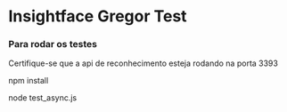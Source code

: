 # Insightface Gregor Test

### Para rodar os testes
Certifique-se que a api de reconhecimento esteja rodando na porta 3393

npm install

node test_async.js
